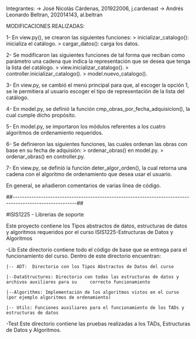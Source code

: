 Integrantes:
 -> José Nicolás Cárdenas, 201922006, j.cardenast
 -> Andrés Leonardo Beltran, 202014143, al.beltran

MODIFICACIONES REALIZADAS:

 1- En view.py(), se crearon las siguientes funciones:
    > inicializar_catalogo(): inicializa el catálogo.
    > cargar_datos(): carga los datos.

 2- Se modificaron las siguientes funciones de tal forma que reciban como parámetro una cadena que indica la representación que se desea que tenga la lista del catálogo.
    > view.inicializar_catalogo().
    > controller.inicializar_catalogo().
    > model.nuevo_catalogo().

 3- En view.py, se cambió el menú principal para que, al escoger la opción 1, se le permitiera al usuario escoger el tipo de representación de la lista del catálogo.

 4- En model.py, se definió la función cmp_obras_por_fecha_adquisicion(), la cual cumple dicho propósito.

 5- En model.py, se importaron los módulos referentes a los cuatro algoritmos de ordenamiento requeridos.

 6- Se definieron las siguientes funciones, las cuales ordenan las obras con base en su fecha de adquisión:
    > ordenar_obras() en model.py.
    > ordenar_obras() en controller.py.

 7- En view.py, se definió la función deter_algor_orden(), la cual retorna una cadena con el algoritmo de ordenamiento que desea usar el usuario.

 En general, se añadieron comentarios de varias línea de código.


##---------------------------------------------------------------------------------------------------------##


#ISIS1225 - Librerias de soporte

Este proyecto contiene los Tipos abstractos de datos, estructuras de datos y algoritmos requeridos por el curso ISIS1225-Estructuras de Datos y Algoritmos

-Lib
Este directorio contiene todo el código de base que se entrega para el funcionamiento del curso.  Dentro de este directorio encuentran:
    
    |-- ADT:  Directorio con los Tipos Abstractos de Datos del curso

    |--DataStructures: Directorio con todas las estructuras de datos y archivos auxiliares para su     correcto funcionamiento

    |--Algorithms: Implementación de los algoritmos vistos en el curso (por ejemplo algoritmos de ordenamiento)

    |-- Utils: Funciones auxiliares para el funcionamiento de los TADs y estructuras de datos

-Test
Este directorio contiene las pruebas realizadas a los TADs, Estructuras de Datos y Algoritmos.


